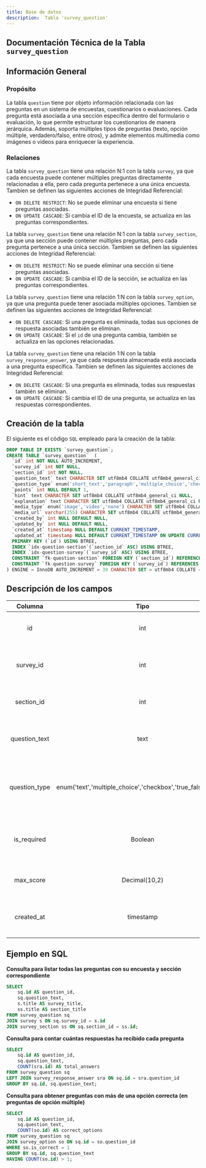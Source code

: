 ```yaml
---
title: Base de datos
description:  Tabla 'survey_question'
---
```



## Documentación Técnica de la Tabla `survey_question`

## Información General

### Propósito
La tabla `question` tiene por objeto información relacionada con las preguntas en un sistema de encuestas, cuestionarios o evaluaciones. Cada pregunta está asociada a una sección específica dentro del formulario o evaluación, lo que permite estructurar los cuestionarios de manera jerárquica. Además, soporta múltiples tipos de preguntas (texto, opción múltiple, verdadero/falso, entre otros), y admite elementos multimedia como imágenes o videos para enriquecer la experiencia.


### Relaciones
La tabla `survey_question` tiene una relación N:1 con la tabla `survey`, ya que cada encuesta puede contener múltiples preguntas directamente relacionadas a ella, pero cada pregunta pertenece a una única encuesta.
Tambien se definen las siguientes acciones de Integridad Referencial:
- `ON DELETE RESTRICT`: No se puede eliminar una encuesta si tiene preguntas asociadas.
- `ON UPDATE CASCADE`: Si cambia el ID de la encuesta, se actualiza en las preguntas correspondientes.


La tabla `survey_question` tiene una relación N:1 con la tabla `survey_section`, ya que una sección puede contener múltiples preguntas, pero cada pregunta pertenece a una única sección.
Tambien se definen las siguientes acciones de Integridad Referencial:
- `ON DELETE RESTRICT`: No se puede eliminar una sección si tiene preguntas asociadas.
- `ON UPDATE CASCADE`: Si cambia el ID de la sección, se actualiza en las preguntas correspondientes.


La tabla `survey_question` tiene una relación 1:N con la tabla `survey_option`, ya que una pregunta puede tener asociada múltiples opciones.
Tambien se definen las siguientes acciones de Integridad Referencial:
- `ON DELETE CASCADE`: Si una pregunta es eliminada, todas sus opciones de respuesta asociadas también se eliminan.
- `ON UPDATE CASCADE`: Si el `id` de una pregunta cambia, también se actualiza en las opciones relacionadas.


La tabla `survey_question` tiene una relación 1:N con la tabla `survey_response_answer`, ya que cada respuesta almacenada está asociada a una pregunta específica.
Tambien se definen las siguientes acciones de Integridad Referencial:
- `ON DELETE CASCADE`: Si una pregunta es eliminada, todas sus respuestas también se eliminan.
- `ON UPDATE CASCADE`: Si cambia el ID de una pregunta, se actualiza en las respuestas correspondientes.



## Creación de la tabla
El siguiente es el código `SQL` empleado para la creación de la tabla:
``` sql
DROP TABLE IF EXISTS `survey_question`;
CREATE TABLE `survey_question`  (
  `id` int NOT NULL AUTO_INCREMENT,
  `survey_id` int NOT NULL,
  `section_id` int NOT NULL,
  `question_text` text CHARACTER SET utf8mb4 COLLATE utf8mb4_general_ci NOT NULL,
  `question_type` enum('short_text','paragraph','multiple_choice','checkbox','drop_down_list','true_false','date','email','number','time','url') CHARACTER SET utf8mb4 COLLATE utf8mb4_general_ci NOT NULL,
  `points` int NULL DEFAULT 1,
  `hint` text CHARACTER SET utf8mb4 COLLATE utf8mb4_general_ci NULL,
  `explanation` text CHARACTER SET utf8mb4 COLLATE utf8mb4_general_ci NULL,
  `media_type` enum('image','video','none') CHARACTER SET utf8mb4 COLLATE utf8mb4_general_ci NULL DEFAULT 'none',
  `media_url` varchar(255) CHARACTER SET utf8mb4 COLLATE utf8mb4_general_ci NULL DEFAULT NULL,
  `created_by` int NULL DEFAULT NULL,
  `updated_by` int NULL DEFAULT NULL,
  `created_at` timestamp NULL DEFAULT CURRENT_TIMESTAMP,
  `updated_at` timestamp NULL DEFAULT CURRENT_TIMESTAMP ON UPDATE CURRENT_TIMESTAMP,
  PRIMARY KEY (`id`) USING BTREE,
  INDEX `idx-question-section`(`section_id` ASC) USING BTREE,
  INDEX `idx-question-survey`(`survey_id` ASC) USING BTREE,
  CONSTRAINT `fk-question-section` FOREIGN KEY (`section_id`) REFERENCES `survey_section` (`id`) ON DELETE RESTRICT ON UPDATE CASCADE,
  CONSTRAINT `fk-question-survey` FOREIGN KEY (`survey_id`) REFERENCES `survey` (`id`) ON DELETE RESTRICT ON UPDATE CASCADE
) ENGINE = InnoDB AUTO_INCREMENT = 39 CHARACTER SET = utf8mb4 COLLATE = utf8mb4_general_ci ROW_FORMAT = Dynamic;
```

## Descripción de los campos
|Columna	|Tipo		|Restricciones	|Propósito	|
|:-------------:|:-------------:|:-------------:|:-------------|
|id		|int		|NOT NULL<br>AUTO_INCREMENT<br>PRIMARY KEY|Identificador único de cada registro.|
|survey_id	|int	|NOT NULL<br>FOREIGN KEY	|Referencia la encuesta a la que pertenece la pregunta.|
|section_id	|int	|Opcional<br>NULL<br>FOREIGN KEY	|Referencia a una sección dentro de la encuesta.|
|question_text	|text	|NOT NULL	|Contenido de la pregunta en formato de texto.|
|question_type	|enum('text','multiple_choice','checkbox','true_false','open')	|NOT NULL	|Tipo de pregunta, que define el formato de respuesta esperada.|
|is_required	|Boolean	|NOT NULL<br>DEFAULT 1	|Indica si la pregunta es obligatoria (1) u opcional (0).|
|max_score	|Decimal(10,2)	|NULL<br>DEFAULT NULL	|Puntaje máximo asignado a la pregunta.|
|created_at	|timestamp	|NULL<br>DEFAULT CURRENT_TIMESTAMP	|Marca la fecha y hora de creación de la pregunta.|


## Ejemplo en SQL

**Consulta para listar todas las preguntas con su encuesta y sección correspondiente**
``` sql
SELECT 
    sq.id AS question_id,
    sq.question_text,
    s.title AS survey_title,
    ss.title AS section_title
FROM survey_question sq
JOIN survey s ON sq.survey_id = s.id
JOIN survey_section ss ON sq.section_id = ss.id;
```

**Consulta para contar cuántas respuestas ha recibido cada pregunta**
``` sql
SELECT 
    sq.id AS question_id,
    sq.question_text,
    COUNT(sra.id) AS total_answers
FROM survey_question sq
LEFT JOIN survey_response_answer sra ON sq.id = sra.question_id
GROUP BY sq.id, sq.question_text;
```  

**Consulta para obtener preguntas con más de una opción correcta (en preguntas de opción múltiple)**
``` sql
SELECT 
    sq.id AS question_id,
    sq.question_text,
    COUNT(so.id) AS correct_options
FROM survey_question sq
JOIN survey_option so ON sq.id = so.question_id
WHERE so.is_correct = 1
GROUP BY sq.id, sq.question_text
HAVING COUNT(so.id) > 1;
```